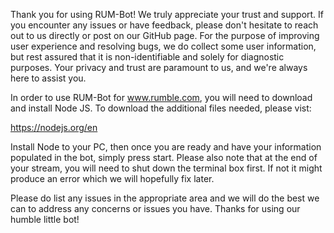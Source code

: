 Thank you for using RUM-Bot! We truly appreciate your trust and support. If you encounter any issues or have feedback, please don't hesitate to reach out to us directly or post on our GitHub page. For the purpose of improving user experience and resolving bugs, we do collect some user information, but rest assured that it is non-identifiable and solely for diagnostic purposes. Your privacy and trust are paramount to us, and we're always here to assist you.

In order to use RUM-Bot for www.rumble.com, you will need to download and install Node JS. To download the additional files needed, please vist:

https://nodejs.org/en

Install Node to your PC, then once you are ready and have your information populated in the bot, simply press start. Please also note that at the end of your stream, you will need to shut down the terminal box first. If not it might produce an error which we will hopefully fix later.

Please do list any issues in the appropriate area and we will do the best we can to address any concerns or issues you have. Thanks for using our humble little bot!
